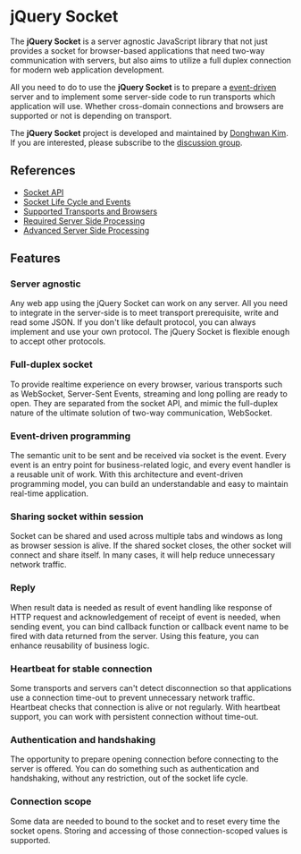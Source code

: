 # jQuery Socket
The **jQuery Socket** is a server agnostic JavaScript library that not just provides a socket for browser-based applications that need two-way communication with servers, but also aims to utilize a full duplex connection for modern web application development.

All you need to do to use the **jQuery Socket** is to prepare a [event-driven](http://daverecycles.com/post/3104767110/explain-event-driven-web-servers-to-your-grandma) server and to implement some server-side code to run transports which application will use. Whether cross-domain connections and browsers are supported or not is depending on transport.

The **jQuery Socket** project is developed and maintained by [Donghwan Kim](http://twitter.com/flowersits). If you are interested, please subscribe to the [discussion group](https://groups.google.com/d/forum/jquery-socket).

## References
* [Socket API](https://github.com/flowersinthesand/jquery-socket/wiki/API)
* [Socket Life Cycle and Events](https://github.com/flowersinthesand/jquery-socket/wiki/Socket-Life-Cycle-and-Events)
* [Supported Transports and Browsers](https://github.com/flowersinthesand/jquery-socket/wiki/Supported-Transports-and-Browsers)
* [Required Server Side Processing](https://github.com/flowersinthesand/jquery-socket/wiki/Server-Side-Processing)
* [Advanced Server Side Processing](https://github.com/flowersinthesand/jquery-socket/wiki/Advanced-Server-Side-Processing)

## Features

### Server agnostic
Any web app using the jQuery Socket can work on any server. All you need to integrate in the server-side is to meet transport prerequisite, write and read some JSON. If you don't like default protocol, you can always implement and use your own protocol. The jQuery Socket is flexible enough to accept other protocols.

### Full-duplex socket
To provide realtime experience on every browser, various transports such as WebSocket, Server-Sent Events, streaming and long polling are ready to open. They are separated from the socket API, and mimic the full-duplex nature of the ultimate solution of two-way communication, WebSocket.

### Event-driven programming
The semantic unit to be sent and be received via socket is the event. Every event is an entry point for business-related logic, and every event handler is a reusable unit of work. With this architecture and event-driven programming model, you can build an understandable and easy to maintain real-time application.

### Sharing socket within session
Socket can be shared and used across multiple tabs and windows as long as browser session is alive. If the shared socket closes, the other socket will connect and share itself. In many cases, it will help reduce unnecessary network traffic.

### Reply
When result data is needed as result of event handling like response of HTTP request and acknowledgement of receipt of event is needed, when sending event, you can bind callback function or callback event name to be fired with data returned from the server. Using this feature, you can enhance reusability of business logic.

### Heartbeat for stable connection
Some transports and servers can't detect disconnection so that applications use a connection time-out to prevent unnecessary network traffic. Heartbeat checks that connection is alive or not regularly. With heartbeat support, you can work with persistent connection without time-out.

### Authentication and handshaking
The opportunity to prepare opening connection before connecting to the server is offered. You can do something such as authentication and handshaking, without any restriction, out of the socket life cycle.

### Connection scope
Some data are needed to bound to the socket and to reset every time the socket opens. Storing and accessing of those connection-scoped values is supported.